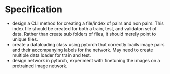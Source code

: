# Specification 
- design a CLI method for creating a file/index of pairs and non pairs. This index file should be created for both a train, test, and validaton set of data. Rather than create sub folders of files, it should merely point to unique files. 
- create a dataloading class using pytorch that correctly loads image pairs and their accompanying labels for the network. May need to create multiple data loader for train and test. 
- design network in pytorch, experiment with finetuning the images on a pretrained image network.
